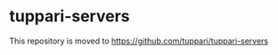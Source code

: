 tuppari-servers
===============

This repository is moved to https://github.com/tuppari/tuppari-servers